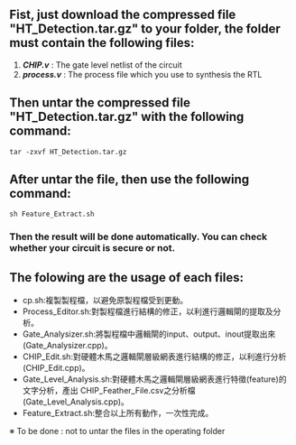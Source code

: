 ## Fist, just download the compressed file "HT_Detection.tar.gz" to your folder, the folder must contain the following files:
1. ***CHIP.v*** : The gate level netlist of the circuit
2. ***process.v*** : The process file which you use to synthesis the RTL

## Then untar the compressed file "HT_Detection.tar.gz" with the following command:

    tar -zxvf HT_Detection.tar.gz
    
## After untar the file, then use the following command:

    sh Feature_Extract.sh
    
### Then the result will be done automatically. You can check whether your circuit is secure or not.


## The folowing are the usage of each files:

- cp.sh:複製製程檔，以避免原製程檔受到更動。
- Process_Editor.sh:對製程檔進行結構的修正，以利進行邏輯閘的提取及分析。
- Gate_Analysizer.sh:將製程檔中邏輯閘的input、output、inout提取出來(Gate_Analysizer.cpp)。
- CHIP_Edit.sh:對硬體木馬之邏輯閘層級網表進行結構的修正，以利進行分析(CHIP_Edit.cpp)。
- Gate_Level_Analysis.sh:對硬體木馬之邏輯閘層級網表進行特徵(feature)的文字分析，產出 CHIP_Feather_File.csv之分析檔(Gate_Level_Analysis.cpp)。
- Feature_Extract.sh:整合以上所有動作，一次性完成。

※ To be done : not to untar the files in the operating folder

